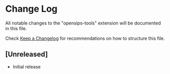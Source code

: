 # Change Log

All notable changes to the "opensips-tools" extension will be documented in this file.

Check [Keep a Changelog](http://keepachangelog.com/) for recommendations on how to structure this file.

## [Unreleased]

- Initial release